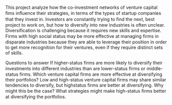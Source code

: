 This project analyze how the co-investment networks of venture capital fims inﬂuence their strategies, in terms of the types of startup companies that they invest in. Investors are constantly trying to ﬁnd the next, best project to work on, but how to diversify into new industries is often unclear. Diversification is challenging because it requires new skills and expertise. Firms with high social status may be more effective at managing ﬁrms in disparate industries because they are able to leverage their position in order to get more recognition for their ventures, even if they require distinct sets of skills. 

Questions to answer
If higher-status firms are more likely to diversify their investments into diﬀerent industries than are lower-status firms or middle-status firms. 
Which venture capital firms are more effective at diversifying their portfolios?
Low and high-status venture capital firms may share similar tendencies to diversify, but highstatus firms are better at diversifying. Why might this be the case?
What strategies might make high-status ﬁrms better at diversifying the portfolios.
